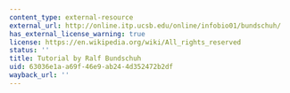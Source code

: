 ```yaml
---
content_type: external-resource
external_url: http://online.itp.ucsb.edu/online/infobio01/bundschuh/
has_external_license_warning: true
license: https://en.wikipedia.org/wiki/All_rights_reserved
status: ''
title: Tutorial by Ralf Bundschuh
uid: 63036e1a-a69f-46e9-ab24-4d352472b2df
wayback_url: ''
---
```

